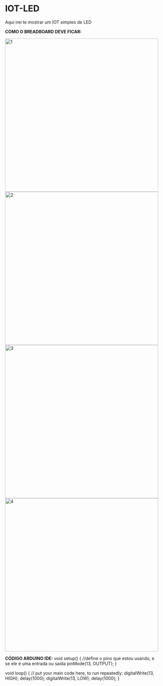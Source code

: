 # IOT-LED
Aqui irei te mostrar um IOT simples de LED


**COMO O BREADBOARD DEVE FICAR:**

<img width="500" height="500" alt="1" src="https://github.com/user-attachments/assets/83e863df-187c-4a89-aac0-348231355a6e" />

<img width="500" height="500" alt="2" src="https://github.com/user-attachments/assets/03cb0616-cb81-41b9-8583-784089958125" />

<img width="500" height="500" alt="3" src="https://github.com/user-attachments/assets/2042668f-a663-4004-ba6a-e16a6122ea17" />

<img width="500" height="500" alt="4" src="https://github.com/user-attachments/assets/b8bf5a00-5eeb-48ea-ac59-1104c31a912d" />


**CÓDIGO ARDUINO IDE:**
void setup() {
  //define o pino que estou usando, e se ele é uma entrada ou saída
  pinMode(13, OUTPUT);
}

void loop() {
  // put your main code here, to run repeatedly:
  digitalWrite(13, HIGH);
  delay(1000);
  digitalWrite(13, LOW);
  delay(1000);
}
